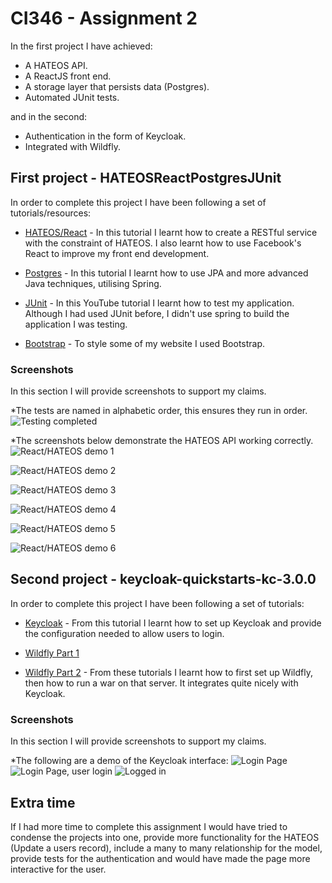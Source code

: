 # CI346 - Assignment 2
In the first project I have achieved:


* A HATEOS API.
* A ReactJS front end.
* A storage layer that persists data (Postgres).
* Automated JUnit tests.


and in the second:
* Authentication in the form of Keycloak.
* Integrated with Wildfly.




## First project - HATEOSReactPostgresJUnit
In order to complete this project I have been following a set of tutorials/resources:


* [HATEOS/React](https://spring.io/guides/tutorials/react-and-spring-data-rest/) - In this tutorial I learnt how to create a RESTful service with the constraint of HATEOS. I also learnt how to use Facebook's React to improve my front end development.

* [Postgres](http://javasampleapproach.com/spring-framework/use-spring-jpa-postgresql-spring-boot) - In this tutorial I learnt how to use JPA and more advanced Java techniques, utilising Spring.

* [JUnit](https://www.youtube.com/watch?v=gNUm14kL7sI) - In this YouTube tutorial I learnt how to test my application. Although I had used JUnit before, I didn't use spring to build the application I was testing.

* [Bootstrap](http://getbootstrap.com/) - To style some of my website I used Bootstrap.


### Screenshots
In this section I will provide screenshots to support my claims.

*The tests are named in alphabetic order, this ensures they run in order.
![Testing completed](https://cloud.githubusercontent.com/assets/9169793/25676975/11fa8e4c-303c-11e7-9306-804afbfa956b.png)

*The screenshots below demonstrate the HATEOS API working correctly.
![React/HATEOS demo 1](http://imgur.com/oyRSg52)

![React/HATEOS demo 2](http://imgur.com/zn42Ezh)

![React/HATEOS demo 3](http://imgur.com/zn42Ezh)

![React/HATEOS demo 4](http://imgur.com/NqdWQSW)

![React/HATEOS demo 5](http://imgur.com/Pffgk47)

![React/HATEOS demo 6](http://imgur.com/Cuf8O3z)




## Second project - keycloak-quickstarts-kc-3.0.0
In order to complete this project I have been following a set of tutorials:


* [Keycloak](
https://keycloak.gitbooks.io/documentation/server_installation/index.html) - From this tutorial I learnt how to set up Keycloak and provide the configuration needed to allow users to login.

* [Wildfly Part 1](https://docs.jboss.org/author/display/WFLY10/Getting+Started+Guide)
* [Wildfly Part 2](http://www.mastertheboss.com/jboss-frameworks/spring/spring-boot-hello-world-on-wildfly) - From these tutorials I learnt how to first set up Wildfly, then how to run a war on that server. It integrates quite nicely with Keycloak. 


### Screenshots
In this section I will provide screenshots to support my claims.

*The following are a demo of the Keycloak interface:
![Login Page](http://imgur.com/RQY5u80)
![Login Page, user login](http://imgur.com/PmcV9Kz)
![Logged in](http://imgur.com/o4LcWOo)


## Extra time
If I had more time to complete this assignment I would have tried to condense the projects into one, provide more functionality for the HATEOS (Update a users record), include a many to many relationship for the model, provide tests for the authentication and would have made the page more interactive for the user.